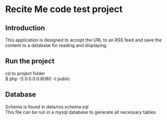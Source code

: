# Recite Me code test project

## Introduction

This application is designed to accept the URL to an RSS feed and save the content to a database for reading and displaying.  

## Run the project
cd to project folder  
$ php -S 0.0.0.0:8080 -t public

## Database
Schema is found in data/rss.schema.sql  
This file can be run in a mysql database to generate all necessary tables

